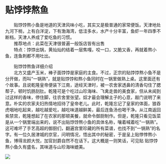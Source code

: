 # 贴饽饽熬鱼  

&emsp;&emsp;贴饽饽熬小鱼是地道的天津风味小吃，其实又是极普通的家常便饭。天津地处九河下梢，上有白洋淀，下有渤海湾，低洼多水，水产十分丰富，鱼虾一年四季不断档，天津人养成了爱吃鱼的习惯。  
&emsp;&emsp;推荐地点：此菜在天津很普遍一般饭店皆有出售  
&emsp;&emsp;特点：饽饽出锅，黄灿灿的结着一层焦嘎，咬一口，又脆又香，再就着熬小鱼，连鱼刺都不用吐出。  

&emsp;&emsp;贴饽饽熬鱼详细介绍  
&emsp;&emsp;北方又盛产玉米，棒子面饽饽是家庭的主食。不过，正宗的贴饽饽熬小鱼不是分开做，而叫“一锅熟”，就是贴饽饽和熬小鱼同时在一锅里做熟上桌。这里面还有个故事。且说乾隆皇帝便装下江南，途经天津时，被一农舍家透鼻的清香勾住了腮帮子，顿时饥肠刮肚。乾隆可是个吃过山珍海味、飞禽走兽的美食家，但从未闻到过这样的香味，停住脚，往农舍里张望。奴才最会理解主子的心意，敲门说明了来意。朴实的农家夫妇热情地招待了皇帝老儿。此时，乾隆忘记了皇家的体面，狼吞虎咽地吃起来，越吃越爱吃，越吃味道越鲜美，最后连鱼汤也喝干净。从江南返回紫禁宫，乾隆想起了在农家的那顿美餐，就命令御厨制作。但是，乾隆只看见饭菜是从一个锅里端出来的，说不出贴饽饽熬小鱼的具体名称，嚷着喊着吃“一锅熟”。这可难坏了手艺高超的御厨们，翻遍宫里珍藏的所有菜谱，也找不到“一锅熟”的名字。有一位久居津城的京官，问明情况，悟出其中的秘密，于是呈上贴悖悖熬小鱼，博得龙颜大悦，加官封爵自然不在话下。这大概是一则笑话，可见贴 贴饽饽熬小鱼久有盛名，其味道与山珍海味媲美。  

![](https://raw.gitmirror.com/szqq0512/Pic/main/img/202201212003309.png)  